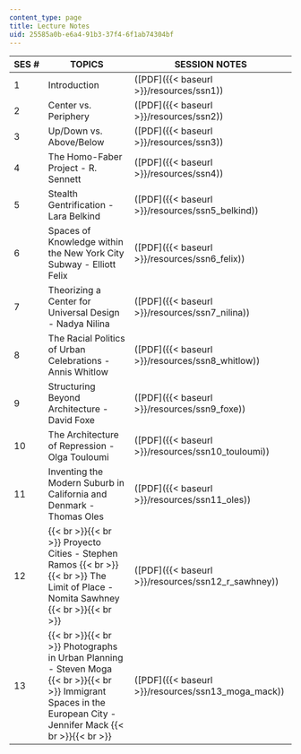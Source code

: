 ```yaml
---
content_type: page
title: Lecture Notes
uid: 25585a0b-e6a4-91b3-37f4-6f1ab74304bf
---
```


| SES # | TOPICS | SESSION NOTES |
| --- | --- | --- |
| 1 | Introduction | ([PDF]({{< baseurl >}}/resources/ssn1)) |
| 2 | Center vs. Periphery | ([PDF]({{< baseurl >}}/resources/ssn2)) |
| 3 | Up/Down vs. Above/Below | ([PDF]({{< baseurl >}}/resources/ssn3)) |
| 4 | The Homo-Faber Project - R. Sennett | ([PDF]({{< baseurl >}}/resources/ssn4)) |
| 5 | Stealth Gentrification - Lara Belkind | ([PDF]({{< baseurl >}}/resources/ssn5_belkind)) |
| 6 | Spaces of Knowledge within the New York City Subway - Elliott Felix | ([PDF]({{< baseurl >}}/resources/ssn6_felix)) |
| 7 | Theorizing a Center for Universal Design - Nadya Nilina | ([PDF]({{< baseurl >}}/resources/ssn7_nilina)) |
| 8 | The Racial Politics of Urban Celebrations - Annis Whitlow | ([PDF]({{< baseurl >}}/resources/ssn8_whitlow)) |
| 9 | Structuring Beyond Architecture - David Foxe | ([PDF]({{< baseurl >}}/resources/ssn9_foxe)) |
| 10 | The Architecture of Repression - Olga Touloumi | ([PDF]({{< baseurl >}}/resources/ssn10_touloumi)) |
| 11 | Inventing the Modern Suburb in California and Denmark - Thomas Oles | ([PDF]({{< baseurl >}}/resources/ssn11_oles)) |
| 12 |  {{< br >}}{{< br >}} Proyecto Cities - Stephen Ramos {{< br >}}{{< br >}} The Limit of Place - Nomita Sawhney {{< br >}}{{< br >}}  | ([PDF]({{< baseurl >}}/resources/ssn12_r_sawhney)) |
| 13 |  {{< br >}}{{< br >}} Photographs in Urban Planning - Steven Moga {{< br >}}{{< br >}} Immigrant Spaces in the European City - Jennifer Mack {{< br >}}{{< br >}}  | ([PDF]({{< baseurl >}}/resources/ssn13_moga_mack))